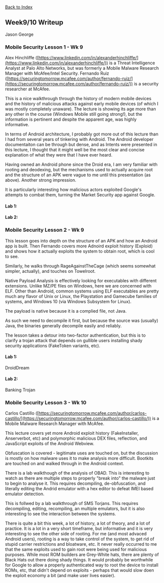 [Back to Index](https://jaegermeiste.github.io/DefenseAgainstTheDarkArts/)

## Week9/10 Writeup

Jason George

### Mobile Security Lesson 1 - Wk 9

Alex Hinchliffe ([https://www.linkedin.com/in/alexanderhinchliffe/](https://www.linkedin.com/in/alexanderhinchliffe/)) is a Threat Intelligence Analyst at Palo Alto Networks, but was formerly a Mobile Malware Research Manager with McAfee/Intel Security. Fernando Ruiz ([https://securingtomorrow.mcafee.com/author/fernando-ruiz/](https://securingtomorrow.mcafee.com/author/fernando-ruiz/)) is a security researcher at McAfee.

This is a nice walkthrough through the history of modern mobile devices and the history of malicious attacks against early mobile devices (of which I was mostly completely unaware). The lecture is showing its age more than any other in the course (Windows Mobile still going strong!), but the information is pertinent and despite the apparent age, was highly informative.

In terms of Android architecture, I probably got more out of this lecture than I had from several years of tinkering with Android. The Android developer documentaiton can be through but dense, and as Intents were presented in this lecture, I thought that it might well be the most clear and concise explanation of what they were that I have ever heard.

Having owned an Android phone since the Droid era, I am very familiar with rooting and deodexing, but the mechanisms used to actually acquire root and the structure of an APK were vague to me until this presentation (as above). Another strong impression.

It is particularly interesting how malicious actors exploited Google's attempts to combat them, turning the Market Security app against Google.

#### Lab 1:

#### Lab 2:

### Mobile Security Lesson 2 - Wk 9

This lesson goes into depth on the structure of an APK and how an Android app is built. Then Fernando covers more Adnoird exploit history (Exploid) and shows how it actually exploits the system to obtain root, which is cool to see.

Similarly, he walks through RageAgainstTheCage (which seems somewhat simpler, actually), and touches on Towelroot.

Native Payload Analysis is effectively looking for executables with different extensions. Unlike MZ/PE files on Windows, here we are concerned with ELF. Other than Android, common systems using ELF executables are pretty much any flavor of Unix or Linux, the Playstation and Gamecube families of systems, and Windows 10 (via Windows Subsystem for Linux).

The payload is native because it is a complied file, not Java.

As such we need to decompile it first, but because the source was (usually) Java, the binaries generally decompile easily and reliably.

The lesson takes a detour into two-factor authentication, but this is to clarify a trojan attack that depends on gullible users installing shady security applications (FakeToken variants, etc).

#### Lab 1:
DroidDream

#### Lab 2:
Banking Trojan

### Mobile Security Lesson 3 - Wk 10

Carlos Castillo ([https://securingtomorrow.mcafee.com/author/carlos-castillo/](https://securingtomorrow.mcafee.com/author/carlos-castillo/)) is a Mobile Malware Research Manager with McAfee.

This lecture covers yet more Android exploit history (FakeInstaller, Anserverbot, etc) and polymorphic malicious DEX files, reflection, and JavaScript exploits of the Android Webview.

Obfuscation is covered - legitimate uses are touched on, but the discussion is mostly on how malware uses it to make analysis more difficult. Bootkits are touched on and walked through in the Android context.

There is a lab walkthough of the analysis of OBAD. This is interesting to watch as there are multiple steps to properly "break into" the malware just to begin to analyse it. This requires decompiling, de-obfuscation, and literally editing the Andrid emulator with a hex editor to defeat IMEI based emulator detection.

This is follwed by a lab walkthrough of SMS Torjans. This requires decompiling, editing, recompiling, an multiple emulators, but it is also interesting to see the interaction between the systems.

There is quite a bit this week, a lot of history, a lot of theory, and a lot of practice. It is a lot in a very short timeframe, but informative and it is very interesting to see the other side of rooting. For me (and most advaced Android users), rooting is a way to take control of the system, to get rid of stupid carrier restrictions and bloatware, etc. It never really occurred to me that the same exploits used to gain root were being used for malicious purposes. While most ROM builders are Grey-White hats, there are plenty of Black Hats out there doing shady things. It would probably be worthwhile for Google to allow a properly authenticated way to root the device to install ROMs, etc, that didn't depend on exploits - perhaps that would slow doen the exploit economy a bit (and make user lives easier).
